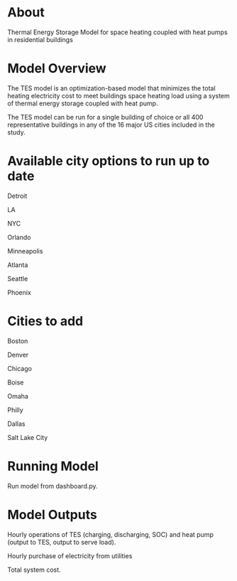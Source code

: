 # About
Thermal Energy Storage Model for space heating coupled with heat pumps in residential buildings

# Model Overview
The TES model is an optimization-based model that minimizes the total heating electricity cost to meet buildings space heating load using a system of thermal energy storage coupled with heat pump.

The TES model can be run for a single building of choice or all 400 representative buildings in any of the 16 major US cities included in the study.

# Available city options to run up to date
Detroit

LA

NYC

Orlando

Minneapolis

Atlanta

Seattle

Phoenix

# Cities to add
Boston

Denver

Chicago

Boise

Omaha

Philly

Dallas

Salt Lake City

# Running Model
Run model from dashboard.py.

# Model Outputs
Hourly operations of TES (charging, discharging, SOC) and heat pump (output to TES, output to serve load).

Hourly purchase of electricity from utilities

Total system cost.
